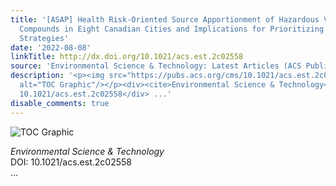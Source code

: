 ```yaml
---
title: '[ASAP] Health Risk-Oriented Source Apportionment of Hazardous Volatile Organic
  Compounds in Eight Canadian Cities and Implications for Prioritizing Mitigation
  Strategies'
date: '2022-08-08'
linkTitle: http://dx.doi.org/10.1021/acs.est.2c02558
source: 'Environmental Science & Technology: Latest Articles (ACS Publications)'
description: '<p><img src="https://pubs.acs.org/cms/10.1021/acs.est.2c02558/asset/images/medium/es2c02558_0005.gif"
  alt="TOC Graphic"/></p><div><cite>Environmental Science & Technology</cite></div><div>DOI:
  10.1021/acs.est.2c02558</div> ...'
disable_comments: true
---
```

<p><img src="https://pubs.acs.org/cms/10.1021/acs.est.2c02558/asset/images/medium/es2c02558_0005.gif" alt="TOC Graphic"/></p><div><cite>Environmental Science & Technology</cite></div><div>DOI: 10.1021/acs.est.2c02558</div> ...